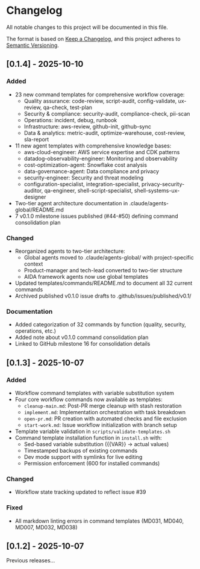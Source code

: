 # Changelog

All notable changes to this project will be documented in this file.

The format is based on [Keep a Changelog](https://keepachangelog.com/en/1.0.0/),
and this project adheres to [Semantic Versioning](https://semver.org/spec/v2.0.0.html).

## [0.1.4] - 2025-10-10

### Added

- 23 new command templates for comprehensive workflow coverage:
  - Quality assurance: code-review, script-audit, config-validate, ux-review, qa-check, test-plan
  - Security & compliance: security-audit, compliance-check, pii-scan
  - Operations: incident, debug, runbook
  - Infrastructure: aws-review, github-init, github-sync
  - Data & analytics: metric-audit, optimize-warehouse, cost-review, sla-report
- 11 new agent templates with comprehensive knowledge bases:
  - aws-cloud-engineer: AWS service expertise and CDK patterns
  - datadog-observability-engineer: Monitoring and observability
  - cost-optimization-agent: Snowflake cost analysis
  - data-governance-agent: Data compliance and privacy
  - security-engineer: Security and threat modeling
  - configuration-specialist, integration-specialist, privacy-security-auditor, qa-engineer, shell-script-specialist, shell-systems-ux-designer
- Two-tier agent architecture documentation in .claude/agents-global/README.md
- 7 v0.1.0 milestone issues published (#44-#50) defining command consolidation plan

### Changed

- Reorganized agents to two-tier architecture:
  - Global agents moved to .claude/agents-global/ with project-specific context
  - Product-manager and tech-lead converted to two-tier structure
  - AIDA framework agents now use global templates
- Updated templates/commands/README.md to document all 32 current commands
- Archived published v0.1.0 issue drafts to .github/issues/published/v0.1/

### Documentation

- Added categorization of 32 commands by function (quality, security, operations, etc.)
- Added note about v0.1.0 command consolidation plan
- Linked to GitHub milestone 16 for consolidation details

## [0.1.3] - 2025-10-07

### Added

- Workflow command templates with variable substitution system
- Four core workflow commands now available as templates:
  - `cleanup-main.md`: Post-PR merge cleanup with stash restoration
  - `implement.md`: Implementation orchestration with task breakdown
  - `open-pr.md`: PR creation with automated checks and file exclusion
  - `start-work.md`: Issue workflow initialization with branch setup
- Template variable validation in `scripts/validate-templates.sh`
- Command template installation function in `install.sh` with:
  - Sed-based variable substitution ({{VAR}} → actual values)
  - Timestamped backups of existing commands
  - Dev mode support with symlinks for live editing
  - Permission enforcement (600 for installed commands)

### Changed

- Workflow state tracking updated to reflect issue #39

### Fixed

- All markdown linting errors in command templates (MD031, MD040, MD007, MD032, MD038)

## [0.1.2] - 2025-10-07

Previous releases...
